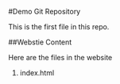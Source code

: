 #Demo Git Repository

This is the first file in this repo.

##Webstie Content

Here are the files in the website

1. index.html